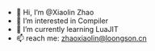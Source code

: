 - 👋 Hi, I’m @Xiaolin Zhao
- 👀 I’m interested in Compiler
- 🌱 I’m currently learning LuaJIT
- 📫 reach me: zhaoxiaolin@loongson.cn
